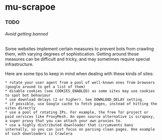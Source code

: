 # mu-scrapoe

### TODO

###### Avoid getting banned

Some websites implement certain measures to prevent bots from crawling them,
with varying degrees of sophistication. Getting around those measures can be
difficult and tricky, and may sometimes require special infrastructure. 

Here are some tips to keep in mind when dealing with these kinds of sites:

    * rotate your user agent from a pool of well-known ones from browsers (google around to get a list of them)
    * disable cookies (see COOKIES_ENABLED) as some sites may use cookies to spot bot behaviour
    * use download delays (2 or higher). See DOWNLOAD_DELAY setting.
    * if possible, use Google cache to fetch pages, instead of hitting the sites directly
    * use a pool of rotating IPs. For example, the free Tor project or paid services like ProxyMesh. An open source alternative is scrapoxy, a super proxy that you can attach your own proxies to.
    * use a highly distributed downloader that circumvents bans internally, so you can just focus on parsing clean pages. One example of such downloaders is Crawlera


